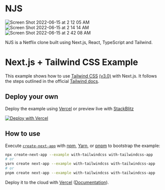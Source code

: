 # NJS 
![Screen Shot 2022-06-15 at 2 12 05 AM](https://user-images.githubusercontent.com/52144063/173762375-917b03d4-eb1e-4ed7-922c-0be87852acd7.png)
![Screen Shot 2022-06-15 at 2 14 14 AM](https://user-images.githubusercontent.com/52144063/173762381-dd01d91e-31f8-4c57-a2fe-56b80efde8f2.png)
![Screen Shot 2022-06-15 at 2 42 08 AM](https://user-images.githubusercontent.com/52144063/173762384-849e75ae-699c-4d25-a889-dd41666f766f.png)

NJS is a Netflix clone built using Next.js, React, TypeScript and Tailwind.

# Next.js + Tailwind CSS Example

This example shows how to use [Tailwind CSS](https://tailwindcss.com/) [(v3.0)](https://tailwindcss.com/blog/tailwindcss-v3) with Next.js. It follows the steps outlined in the official [Tailwind docs](https://tailwindcss.com/docs/guides/nextjs).

## Deploy your own

Deploy the example using [Vercel](https://vercel.com?utm_source=github&utm_medium=readme&utm_campaign=next-example) or preview live with [StackBlitz](https://stackblitz.com/github/vercel/next.js/tree/canary/examples/with-tailwindcss)

[![Deploy with Vercel](https://vercel.com/button)](https://vercel.com/new/git/external?repository-url=https://github.com/vercel/next.js/tree/canary/examples/with-tailwindcss&project-name=with-tailwindcss&repository-name=with-tailwindcss)

## How to use

Execute [`create-next-app`](https://github.com/vercel/next.js/tree/canary/packages/create-next-app) with [npm](https://docs.npmjs.com/cli/init), [Yarn](https://yarnpkg.com/lang/en/docs/cli/create/), or [pnpm](https://pnpm.io) to bootstrap the example:

```bash
npx create-next-app --example with-tailwindcss with-tailwindcss-app
# or
yarn create next-app --example with-tailwindcss with-tailwindcss-app
# or
pnpm create next-app --example with-tailwindcss with-tailwindcss-app
```

Deploy it to the cloud with [Vercel](https://vercel.com/new?utm_source=github&utm_medium=readme&utm_campaign=next-example) ([Documentation](https://nextjs.org/docs/deployment)).
